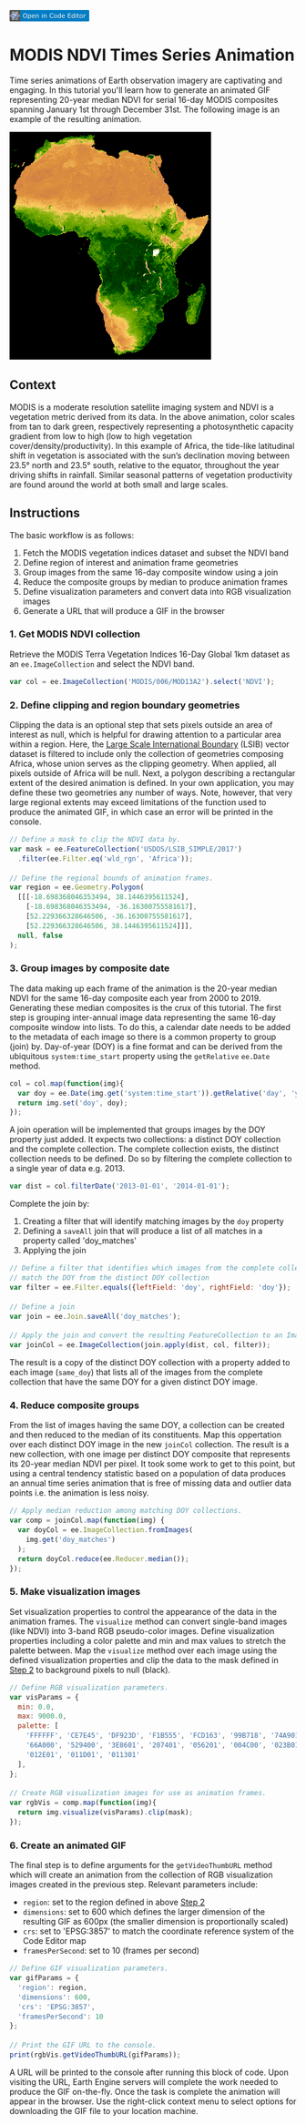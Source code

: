 [![Open In Editor](https://github.com/jdbcode/tutorial-test/blob/master/ee-editor-badge.png?raw=true)](https://code.earthengine.google.com/ebd499ed1cdc9f95c754634ee6585aa3)

# MODIS NDVI Times Series Animation

Time series animations of Earth observation imagery are captivating and engaging.
In this tutorial you'll learn how to generate an animated GIF representing 20-year median
NDVI for serial 16-day MODIS composites spanning January 1st through December 31st. The
following image is an example of the resulting animation. 

![MODIS NDVI GIF](modis_ndvi_time_series_animation.gif)

## Context

MODIS is a moderate resolution satellite imaging system and NDVI is a vegetation metric derived from its data.
In the above animation, color scales from tan to dark green, respectively representing a photosynthetic capacity
gradient from low to high (low to high vegetation cover/density/productivity). In this example of Africa, the
tide-like latitudinal shift in vegetation is associated with the sun’s declination moving between 23.5&deg;
north and 23.5&deg; south, relative to the equator, throughout the year driving shifts in rainfall. Similar
seasonal patterns of vegetation productivity are found around the world at both small and large scales.

## Instructions

The basic workflow is as follows:

1. Fetch the MODIS vegetation indices dataset and subset the NDVI band
2. Define region of interest and animation frame geometries
3. Group images from the same 16-day composite window using a join
4. Reduce the composite groups by median to produce animation frames
5. Define visualization parameters and convert data into RGB visualization images
6. Generate a URL that will produce a GIF in the browser

### 1. Get MODIS NDVI collection

Retrieve the MODIS Terra Vegetation Indices 16-Day Global 1km dataset as an `ee.ImageCollection`
and select the NDVI band.

```js
var col = ee.ImageCollection('MODIS/006/MOD13A2').select('NDVI');
```

### 2. Define clipping and region boundary geometries

Clipping the data is an optional step that sets pixels outside an area of interest as null, which is helpful
for drawing attention to a particular area within a region. Here, the [Large Scale International Boundary](https://developers.google.com/earth-engine/datasets/catalog/USDOS_LSIB_SIMPLE_2017)
(LSIB) vector dataset is filtered to include only the collection of geometries composing Africa, whose union
serves as the clipping geometry. When applied, all pixels outside of Africa will be null. Next, a polygon
describing a rectangular extent of the desired animation is defined. In your own application, you may define
these two geometries any number of ways. Note, however, that very large regional extents may exceed limitations
of the function used to produce the animated GIF, in which case an error will be printed in the console.

```js
// Define a mask to clip the NDVI data by.
var mask = ee.FeatureCollection('USDOS/LSIB_SIMPLE/2017')
  .filter(ee.Filter.eq('wld_rgn', 'Africa'));

// Define the regional bounds of animation frames.
var region = ee.Geometry.Polygon(
  [[[-18.698368046353494, 38.1446395611524],
    [-18.698368046353494, -36.16300755581617],
    [52.229366328646506, -36.16300755581617],
    [52.229366328646506, 38.1446395611524]]], 
  null, false
);
```

### 3. Group images by composite date

The data making up each frame of the animation is the 20-year median NDVI for the same 16-day composite each
year from 2000 to 2019. Generating these median composites is the crux of this tutorial. The first step is
grouping inter-annual image data representing the same 16-day composite window into lists. To do this, a
calendar date needs to be added to the metadata of each image so there is a common property to group (join)
by. Day-of-year (DOY) is a fine format and can be derived from the ubiquitous `system:time_start` property
using the `getRelative` `ee.Date` method.

```js
col = col.map(function(img){
  var doy = ee.Date(img.get('system:time_start')).getRelative('day', 'year');
  return img.set('doy', doy);
});
```

A join operation will be implemented that groups images by the DOY property just added. It expects two
collections: a distinct DOY collection and the complete collection. The complete collection exists, the
distinct collection needs to be defined. Do so by filtering the complete collection to a single year of
data e.g. 2013. 

```js
var dist = col.filterDate('2013-01-01', '2014-01-01');
```

Complete the join by:

1. Creating a filter that will identify matching images by the `doy` property
2. Defining a `saveAll` join that will produce a list of all matches in a property called 'doy_matches'
3. Applying the join

```js
// Define a filter that identifies which images from the complete collection
// match the DOY from the distinct DOY collection 
var filter = ee.Filter.equals({leftField: 'doy', rightField: 'doy'});

// Define a join
var join = ee.Join.saveAll('doy_matches');

// Apply the join and convert the resulting FeatureCollection to an ImageCollection.
var joinCol = ee.ImageCollection(join.apply(dist, col, filter));
```

The result is a copy of the distinct DOY collection with a property added to each image (`same_doy`) that lists all of the
images from the complete collection that have the same DOY for a given distinct DOY image.

### 4. Reduce composite groups

From the list of images having the same DOY, a collection can be created and then reduced to the median
of its constituents. Map this oppertation over each distinct DOY image in the new `joinCol` collection.
The result is a new collection, with one image per distinct DOY composite that represents its 20-year
median NDVI per pixel. It took some work to get to this point, but using a central tendency statistic
based on a population of data produces an annual time series animation that is free of missing data and
outlier data points i.e. the animation is less noisy.   

```js
// Apply median reduction among matching DOY collections.
var comp = joinCol.map(function(img) {
  var doyCol = ee.ImageCollection.fromImages(
    img.get('doy_matches')
  );
  return doyCol.reduce(ee.Reducer.median());
});
```

### 5. Make visualization images

Set visualization properties to control the appearance of the data in the animation frames.
The `visualize` method can convert single-band images (like NDVI)
into 3-band RGB pseudo-color images. Define visualization properties including a color palette and min
and max values to stretch the palette between. Map the `visualize` method over each image using the defined
visualization properties and clip the data to the mask defined in [Step 2](#2_define_clipping_and_frame_boundary_geometries)
to background pixels to null (black).

```js
// Define RGB visualization parameters.
var visParams = {
  min: 0.0,
  max: 9000.0,
  palette: [
    'FFFFFF', 'CE7E45', 'DF923D', 'F1B555', 'FCD163', '99B718', '74A901',
    '66A000', '529400', '3E8601', '207401', '056201', '004C00', '023B01',
    '012E01', '011D01', '011301'
  ],
};

// Create RGB visualization images for use as animation frames.
var rgbVis = comp.map(function(img){
  return img.visualize(visParams).clip(mask);
});
```

### 6. Create an animated GIF

The final step is to define arguments for the `getVideoThumbURL` method which will create an animation from
the collection of RGB visualization images created in the previous step. Relevant parameters include:

- `region`: set to the region defined in above [Step 2](#2_define_clipping_and_frame_boundary_geometries)
- `dimensions`: set to 600 which defines the larger dimension of the resulting GIF as 600px (the smaller dimension is proportionally scaled)
- `crs`: set to 'EPSG:3857' to match the coordinate reference system of the Code Editor map
- `framesPerSecond`: set to 10 (frames per second)

```js
// Define GIF visualization parameters.
var gifParams = {
  'region': region,
  'dimensions': 600,
  'crs': 'EPSG:3857',
  'framesPerSecond': 10
};

// Print the GIF URL to the console.
print(rgbVis.getVideoThumbURL(gifParams));
```

A URL will be printed to the console after running this block of code. Upon visiting the URL, Earth Engine servers
will complete the work needed to produce the GIF on-the-fly. Once the task is complete the animation will appear in
the browser. Use the right-click context menu to select options for downloading the GIF file to your location machine.

